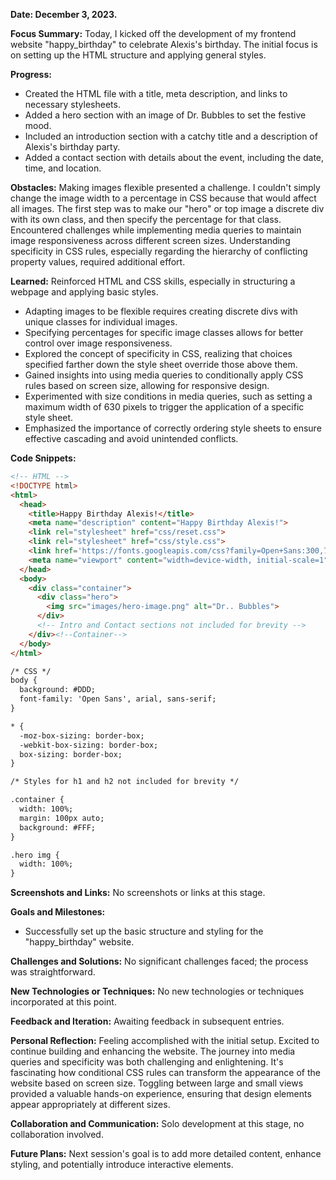 **Date: December 3, 2023.**

**Focus Summary:**
Today, I kicked off the development of my frontend website "happy_birthday" to celebrate Alexis's birthday. The initial focus is on setting up the HTML structure and applying general styles.

**Progress:**
- Created the HTML file with a title, meta description, and links to necessary stylesheets.
- Added a hero section with an image of Dr. Bubbles to set the festive mood.
- Included an introduction section with a catchy title and a description of Alexis's birthday party.
- Added a contact section with details about the event, including the date, time, and location.

**Obstacles:**
Making images flexible presented a challenge. I couldn't simply change the image width to a percentage in CSS because that would affect all images.
The first step was to make our "hero" or top image a discrete div with its own class, and then specify the percentage for that class.
Encountered challenges while implementing media queries to maintain image responsiveness across different screen sizes.
Understanding specificity in CSS rules, especially regarding the hierarchy of conflicting property values, required additional effort.

**Learned:**
Reinforced HTML and CSS skills, especially in structuring a webpage and applying basic styles.
- Adapting images to be flexible requires creating discrete divs with unique classes for individual images.
- Specifying percentages for specific image classes allows for better control over image responsiveness.
- Explored the concept of specificity in CSS, realizing that choices specified farther down the style sheet override those above them.
- Gained insights into using media queries to conditionally apply CSS rules based on screen size, allowing for responsive design.
- Experimented with size conditions in media queries, such as setting a maximum width of 630 pixels to trigger the application of a specific style sheet.
- Emphasized the importance of correctly ordering style sheets to ensure effective cascading and avoid unintended conflicts.

**Code Snippets:**
```html
<!-- HTML -->
<!DOCTYPE html>
<html>
  <head>
    <title>Happy Birthday Alexis!</title>
    <meta name="description" content="Happy Birthday Alexis!">
    <link rel="stylesheet" href="css/reset.css">
    <link rel="stylesheet" href="css/style.css">
    <link href='https://fonts.googleapis.com/css?family=Open+Sans:300,700|Lobster' rel='stylesheet' type='text/css'>
    <meta name="viewport" content="width=device-width, initial-scale=1">
  </head>
  <body>
    <div class="container">
      <div class="hero">
        <img src="images/hero-image.png" alt="Dr.. Bubbles">
      </div>
      <!-- Intro and Contact sections not included for brevity -->
    </div><!--Container-->
  </body>
</html>

/* CSS */
body {
  background: #DDD;
  font-family: 'Open Sans', arial, sans-serif;
}

* {
  -moz-box-sizing: border-box;
  -webkit-box-sizing: border-box;
  box-sizing: border-box;
}

/* Styles for h1 and h2 not included for brevity */

.container {
  width: 100%;
  margin: 100px auto;
  background: #FFF;
}

.hero img {
  width: 100%;
}
```

**Screenshots and Links:**
No screenshots or links at this stage.

**Goals and Milestones:**
- Successfully set up the basic structure and styling for the "happy_birthday" website.

**Challenges and Solutions:**
No significant challenges faced; the process was straightforward.

**New Technologies or Techniques:**
No new technologies or techniques incorporated at this point.

**Feedback and Iteration:**
Awaiting feedback in subsequent entries.

**Personal Reflection:**
Feeling accomplished with the initial setup. Excited to continue building and enhancing the website.
The journey into media queries and specificity was both challenging and enlightening.
It's fascinating how conditional CSS rules can transform the appearance of the website based on screen size.
Toggling between large and small views provided a valuable hands-on experience, ensuring that design elements appear appropriately at different sizes.

**Collaboration and Communication:**
Solo development at this stage, no collaboration involved.

**Future Plans:**
Next session's goal is to add more detailed content, enhance styling, and potentially introduce interactive elements.

